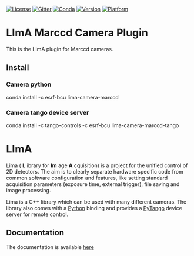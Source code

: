 [![License](https://img.shields.io/github/license/esrf-bliss/lima.svg?style=flat)](https://opensource.org/licenses/GPL-3.0)
[![Gitter](https://img.shields.io/gitter/room/esrf-bliss/lima.svg?style=flat)](https://gitter.im/esrf-bliss/LImA)
[![Conda](https://img.shields.io/conda/dn/esrf-bcu/lima-camera-marccd.svg?style=flat)](https://anaconda.org/esrf-bcu)
[![Version](https://img.shields.io/conda/vn/esrf-bcu/lima-camera-marccd.svg?style=flat)](https://anaconda.org/esrf-bcu)
[![Platform](https://img.shields.io/conda/pn/esrf-bcu/lima-camera-marccd.svg?style=flat)](https://anaconda.org/esrf-bcu)

# LImA Marccd Camera Plugin

This is the LImA plugin for Marccd cameras.

## Install

### Camera python

conda install -c esrf-bcu lima-camera-marccd

### Camera tango device server

conda install -c tango-controls -c esrf-bcu lima-camera-marccd-tango

# LImA

Lima ( **L** ibrary for **Im** age **A** cquisition) is a project for the unified control of 2D detectors. The aim is to clearly separate hardware specific code from common software configuration and features, like setting standard acquisition parameters (exposure time, external trigger), file saving and image processing.

Lima is a C++ library which can be used with many different cameras. The library also comes with a [Python](http://python.org) binding and provides a [PyTango](http://pytango.readthedocs.io/en/stable/) device server for remote control.

## Documentation

The documentation is available [here](https://lima1.readthedocs.io/)


